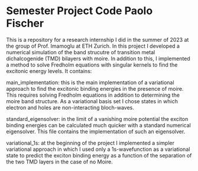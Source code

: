 # Semester Project Code Paolo Fischer

This is a repository for a research internship I did in the summer of 2023 at the group of Prof. Imamoglu at ETH Zurich. In this project I developed a numerical simulation of the band strucutre of transition metal dichalcogenide (TMD) bilayers with moire. In addition to this, I implemented a method to solve Fredholm equations with singular kernels to find the excitonic energy levels. It contains:

main_implementation: this is the main implementation of a variational approach to find the excitonic binding energies in the presence of moire. This requires solving Fredholm equations in addition to determining the moire band structure. As a variational basis set I chose states in which electron and holes are non-interacting bloch-waves.

standard_eigensolver: in the limit of a vanishing moire potential the exciton binding energies can be calculated much quicker with a standard numerical eigensolver. This file contains the implementation of such an eigensolver.
  
variational_1s: at the beginning of the project I implemented a simpler variational approach in which I used only a 1s-wavefunction as a variational state to predict the exciton binding energy as a function of the separation of the two TMD layers in the case of no Moire. 
